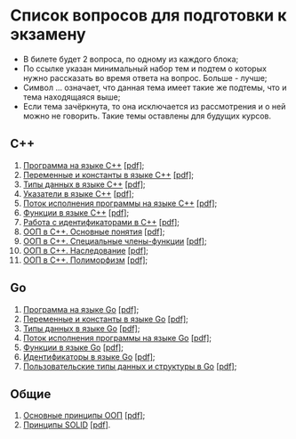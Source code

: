 # Список вопросов для подготовки к экзамену

- В билете будет 2 вопроса, по одному из каждого блока;
- По ссылке указан минимальный набор тем и подтем о которых нужно рассказать во время ответа на вопрос. Больше - лучше;
- Символ ... означает, что данная тема имеет такие же подтемы, что и тема находящаяся выше;
- Если тема зачёркнута, то она исключается из рассмотрения и о ней можно не говорить. Такие темы оставлены для будущих курсов.

## C++

1. [Программа на языке С++](https://xmind.ai/j3iNXyQn?sheet-id=cd286f5b-f0a9-4a7a-98fa-f629d92a4a1f) [[pdf]](./pdf/Cpp01.pdf);
2. [Переменные и константы в языке С++](https://xmind.ai/j3iNXyQn?sheet-id=c6609bc1-13ff-4afb-8053-12ec0901f8cb) [[pdf]](./pdf/Cpp02.pdf);
3. [Типы данных в языке С++](https://xmind.ai/j3iNXyQn?sheet-id=eeaff7f8-e8c4-44e7-b2a9-1b3c2002f1c2) [[pdf]](./pdf/Cpp03.pdf);
4. [Указатели в языке С++](https://xmind.ai/j3iNXyQn?sheet-id=1802f0e2-abe8-4034-8d7d-929861110f2a) [[pdf]](./pdf/Cpp04.pdf);
5. [Поток исполнения программы на языке С++](https://xmind.ai/j3iNXyQn?sheet-id=88095d68-00bc-48d6-92d9-50e6c8aadeea) [[pdf]](./pdf/Cpp05.pdf);
6. [Функции в языке С++](https://xmind.ai/j3iNXyQn?sheet-id=cc43f11f-c9b9-40c5-947f-1d791da481c6) [[pdf]](./pdf/Cpp06.pdf);
7. [Работа с идентификаторами в С++](https://xmind.ai/j3iNXyQn?sheet-id=ec138b73-17ea-4014-a209-a27e3d0d3a78) [[pdf]](./pdf/Cpp07.pdf);
8. [ООП в С++. Основные понятия](https://xmind.ai/j3iNXyQn?sheet-id=d25a1d6a-7f3b-4948-af1d-58e4193e4ca9) [[pdf]](./pdf/Cpp08.pdf);
9. [ООП в С++. Специальные члены-функции](https://xmind.ai/j3iNXyQn?sheet-id=02e983da-403d-411f-8045-a0fc7714f0f6) [[pdf]](./pdf/Cpp09.pdf);
10. [ООП в С++. Наследование](https://xmind.ai/j3iNXyQn?sheet-id=226bccad-7adc-4f84-80f4-6ae383fb3600) [[pdf]](./pdf/Cpp10.pdf);
12. [ООП в С++. Полиморфизм](https://xmind.ai/j3iNXyQn?sheet-id=a05bdb69-3935-4a62-9dba-da48e47b95ac) [[pdf]](./pdf/Cpp11.pdf);

## Go

1. [Программа на языке Go](https://xmind.ai/j3iNXyQn?sheet-id=f0ff3044-3cd5-47d3-b0cf-dc82bf9852e0) [[pdf]](./pdf/Go01.pdf);
2. [Переменные и константы в языке Go](https://xmind.ai/j3iNXyQn?sheet-id=a11636da-fde2-419c-9530-c29497c20ba5) [[pdf]](./pdf/Go02.pdf);
3. [Типы данных в языке Go](https://xmind.ai/j3iNXyQn?sheet-id=6fc25044-49ac-469a-b67d-0b57693abe26) [[pdf]](./pdf/Go03.pdf);
4. [Поток исполнения программы на языке Go](https://xmind.ai/j3iNXyQn?sheet-id=6d6d312c-bdf6-4946-884f-80222cb3be8a) [[pdf]](./pdf/Go04.pdf);
5. [Функции в языке Go](https://xmind.ai/j3iNXyQn?sheet-id=b80cfba3-477b-48b6-b8d1-bae93d0a466f) [[pdf]](./pdf/Go05.pdf);
6. [Идентификаторы в языке Go](https://xmind.ai/j3iNXyQn?sheet-id=295124cb-ef54-4f02-b8ff-928f72052f18) [[pdf]](./pdf/Go06.pdf);
7. [Пользовательские типы данных и структуры в Go](https://xmind.ai/j3iNXyQn?sheet-id=739ac2ec-32c5-4f92-af58-72af7ee35d67) [[pdf]](./pdf/Go07.pdf);

## Общие
1. [Основные принципы ООП](https://xmind.ai/j3iNXyQn?sheet-id=f27b2076-9500-4621-b728-9ccb5a96dffc) [[pdf]](./pdf/Cmn01.pdf);
2. [Принципы SOLID](https://xmind.ai/j3iNXyQn?sheet-id=444fe6e4-4951-4554-a99d-cca2e2808547) [[pdf]](./pdf/Cmn02.pdf).
